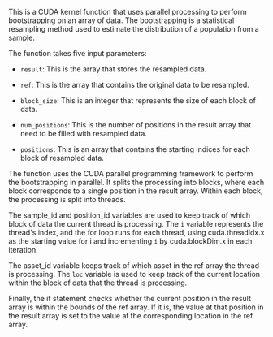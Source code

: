 This is a CUDA kernel function that uses parallel processing to perform bootstrapping on an array of data. 
The bootstrapping is a statistical resampling method used to estimate the distribution of a population from a sample.

The function takes five input parameters:

- `result`: This is the array that stores the resampled data.

- `ref`: This is the array that contains the original data to be resampled.

- `block_size`: This is an integer that represents the size of each block of data.

- `num_positions`: This is the number of positions in the result array that need to be filled with resampled data.

- `positions`: This is an array that contains the starting indices for each block of resampled data.

The function uses the CUDA parallel programming framework to perform the bootstrapping in parallel. 
It splits the processing into blocks, where each block corresponds to a single position in the result array. 
Within each block, the processing is split into threads.

The sample_id and position_id variables are used to keep track of which block of data the current thread is processing. 
The `i` variable represents the thread's index, and the for loop runs for each thread, 
using cuda.threadIdx.x as the starting value for i and incrementing `i` 
by cuda.blockDim.x in each iteration.

The asset_id variable keeps track of which asset in the ref array the thread is processing. 
The `loc` variable is used to keep track of the current 
location within the block of data that the thread is processing.

Finally, the if statement checks whether the current position in the result array is within the bounds of the ref array. 
If it is, the value at that position in the result array is set 
to the value at the corresponding location in the ref array.
